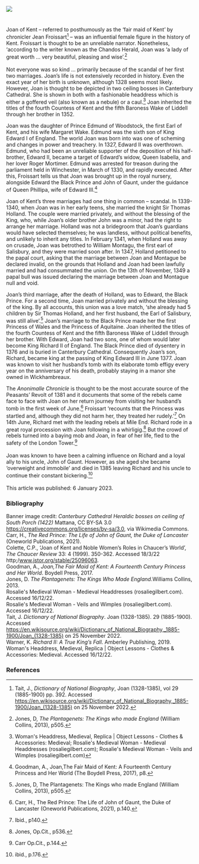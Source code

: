 <a href="https://juncture-digital.org"><img src="https://juncture-digital.org/images/ve-button.png"></a>
<param ve-config title="Joan of Kent (1328-1385): the first Princess of Wales " author="Madelaine Lennon and Dr Liz Askey" layout="vtl" banner="https://upload.wikimedia.org/wikipedia/commons/1/16/Canterbury%2C_Canterbury_cathedral_07.JPG">

<param ve-entity eid="Q29303" aliases="Canterbury">
<param ve-entity eid="Q3092462" aliases="Wickhambreaux">

#

Joan of Kent – referred to posthumously as the ‘fair maid of Kent’ by chronicler Jean Froissart[^ref1]  – was an influential female figure in the history of Kent. Froissart is thought to be an unreliable narrator. Nonetheless, ‘according to the writer known as the Chandos Herald, Joan was ‘a lady of great worth … very beautiful, pleasing and wise’.[^ref2] 
<br><br>
Not everyone was so kind … primarily because of the scandal of her first two marriages. Joan’s life is not extensively recorded in history. Even the exact year of her birth is unknown, although 1328 seems most likely. However, Joan is thought to be depicted in two ceiling bosses in Canterbury Cathedral. She is shown in both with a fashionable headdress which is either a goffered veil (also known as a nebule) or a caul.[^ref3]  Joan inherited the titles of the fourth Countess of Kent and the fifth Baroness Wake of Liddell through her brother in 1352.
<param ve-image url="https://upload.wikimedia.org/wikipedia/commons/c/cf/Joan_of_Kent.jpg" label="Joan of Kent" attribution="Image from illustrated manuscript, Cotton MS Nero D VII, fol.07v British Library">

Joan was the daughter of Prince Edmund of Woodstock, the first Earl of Kent, and his wife Margaret Wake. Edmund was the sixth son of King Edward I of England. The world Joan was born into was one of scheming and changes in power and treachery. In 1327, Edward II was overthrown. Edmund, who had been an unreliable supporter of the deposition of his half-brother, Edward II, became a target of Edward’s widow, Queen Isabella, and her lover Roger Mortimer. Edmund was arrested for treason during the parliament held in Winchester, in March of 1330, and rapidly executed. After this, Froissart tells us that Joan was brought up in the royal nursery, alongside Edward the Black Prince and John of Gaunt, under the guidance of Queen Phillipa, wife of Edward III.[^ref4] 
<param ve-image url="https://upload.wikimedia.org/wikipedia/commons/6/68/Edmund_of_Woodstock%2C_1st_Earl_of_Kent.png" label="Edmund of Woodstock, 1st Earl of Kent" attribution="Anonymous Unknown author, Public domain, via Wikimedia Commons">

Joan of Kent’s three marriages had one thing in common – scandal. In 1339-1340, when Joan was in her early teens, she married the knight Sir Thomas Holland. The couple were married privately, and without the blessing of the King, who, while Joan’s older brother John was a minor, had the right to arrange her marriage. Holland was not a bridegroom that Joan’s guardians would have selected themselves; he was landless, without political benefits, and unlikely to inherit any titles. In February 1341, when Holland was away on crusade, Joan was betrothed to William Montagu, the first earl of Salisbury, and they were married soon after. In 1347, Holland petitioned to the papal court, asking that the marriage between Joan and Montague be declared invalid, on the grounds that Holland and Joan had been lawfully married and had consummated the union. On the 13th of November, 1349 a papal bull was issued declaring the marriage between Joan and Montague null and void. 
<param ve-image url="https://upload.wikimedia.org/wikipedia/commons/f/f2/William_Montagu.jpg" label="William Montagu, 1st Earl of Salisbury (1301-1344), detail from the Salisbury Roll, "Copy A" c.1483-5" attribution="Public domain, via Wikimedia Commons">

Joan’s third marriage, after the death of Holland, was to Edward, the Black Prince. For a second time, Joan married privately and without the blessing of the king. By all accounts, this union was a love match, ‘she already had 5 children by Sir Thomas Holland, and her first husband, the Earl of Salisbury, was still alive’.[^ref5] Joan’s marriage to the Black Prince made her the first Princess of Wales and the Princess of Aquitaine. Joan inherited the titles of the fourth Countess of Kent and the fifth Baroness Wake of Liddell through her brother. With Edward, Joan had two sons, one of whom would later become King Richard II of England. 
 The Black Prince died of dysentery in 1376 and is buried in Canterbury Cathedral. Consequently Joan’s son, Richard, became king at the passing of King Edward III in June 1377. Joan was known to visit her husband’s tomb with its elaborate tomb effigy every year on the anniversary of his death, probably staying in a manor she owned in Wickhambreaux.
<param ve-image url="https://upload.wikimedia.org/wikipedia/commons/5/56/Tomb_of_The_Black_Prince%2C_Canterbury_Cathedral_-_geograph.org.uk_-_2638379.jpg" label="Tomb of the Black Prince, Canterbury Cathedral" attribution="by Julian P Guffogg, via Wikimedia Commons" attribution="CC BY-SA 2.0">
 
The _Anonimalle Chronicle_ is thought to be the most accurate source of the Peasants’ Revolt of 1381 and it documents that some of the rebels came face to face with Joan on her return journey from visiting her husband’s tomb in the first week of June.[^ref6]  Froissart ‘recounts that the Princess was startled and, although they did not harm her, they treated her rudely.’[^ref7]  On 14th June, Richard met with the leading rebels at Mile End. Richard rode in a great royal procession with Joan following in a whirligig.[^ref8]  But the crowd of rebels turned into a baying mob and Joan, in fear of her life, fled to the safety of the London Tower.[^ref9] 
<br><br>
Joan was known to have been a calming influence on Richard and a loyal ally to his uncle, John of Gaunt. However, as she aged she became ‘overweight and immobile’ and died in 1385 leaving Richard and his uncle to continue their constant bickering.[^ref10]   
<br>
This article was published: 6 January 2023.    
<param ve-image url="https://upload.wikimedia.org/wikipedia/commons/3/33/Jean_Froissart%2C_Chroniques%2C_154v%2C_12148_btv1b8438605hf336%2C_crop.jpg" label="Richard II meeting with the rebels of the Peasants' Revolt of 1381" attribution="Jean Froissart, Public domain, via Wikimedia Commons">

### Bibliography

Banner image credit: _Canterbury Cathedral Heraldic bosses on ceiling of South Porch (1422)_ Mattana, CC BY-SA 3.0 <https://creativecommons.org/licenses/by-sa/3.0>, via Wikimedia Commons.   
Carr, H., _The Red Prince: The Life of John of Gaunt, the Duke of Lancaster_  (Oneworld Publications, 2021).   
Colette, C.P., ‘Joan of Kent and Noble Women’s Roles in Chaucer’s World’, _The Chaucer Review_ 33: 4 (1999). 350-362. Accessed 18/3/22 http;/www.jstor.org/stable/25096063.   
Goodman, A., _Joan,The Fair Maid of Kent: A Fourteenth Century Princess and Her World_. Boydell Press, 2017.   
Jones, D. _The Plantagenets: The Kings Who Made England_.Williams Collins, 2013.   
Rosalie's Medieval Woman - Medieval Headdresses (rosaliegilbert.com). Accessed 16/12/22.   
Rosalie's Medieval Woman - Veils and Wimples (rosaliegilbert.com). Accessed 16/12/22.     
Tait, J. _Dictionary of National Biography_. Joan (1328-1385). 29 (1885-1900).  Accessed https://en.wikisource.org/wiki/Dictionary_of_National_Biography,_1885-1900/Joan_(1328-1385) on 25 November 2022.   
Warner, K. _Richard II: A True King’s Fall_. Amberley Publishing, 2019.   
Woman's Headdress, Medieval, Replica | Object Lessons - Clothes & Accessories: Medieval. Accessed 16/12/22.   

### References

[^ref1]: Tait, J., _Dictionary of National Biography_, Joan (1328-1385), vol 29 (1885-1900) pp. 392. Accessed https://en.wikisource.org/wiki/Dictionary_of_National_Biography,_1885-1900/Joan_(1328-1385) on 25 November 2022.
[^ref2]: Jones, D, _The Plantagenets: The Kings who made England_ (William Collins, 2013), p505.
[^ref3]: Woman's Headdress, Medieval, Replica | Object Lessons - Clothes & Accessories: Medieval; Rosalie's Medieval Woman - Medieval Headdresses (rosaliegilbert.com); Rosalie's Medieval Woman - Veils and Wimples (rosaliegilbert.com)
[^ref4]: Goodman, A., Joan,The Fair Maid of Kent: A Fourteenth Century Princess and Her World (The Boydell Press, 2017), p8.
[^ref5]: Jones, D, The Plantagenets: The Kings who made England (William Collins, 2013), p505.
[^ref6]: Carr, H., The Red Prince: The Life of John of Gaunt, the Duke of Lancaster  (Oneworld Publications, 2021), p.140. 
[^ref7]: Ibid., p140.
[^ref8]: Jones, Op.Cit., p536.
[^ref9]: Carr Op.Cit., p.144.
[^ref10]: ibid., p.176.
